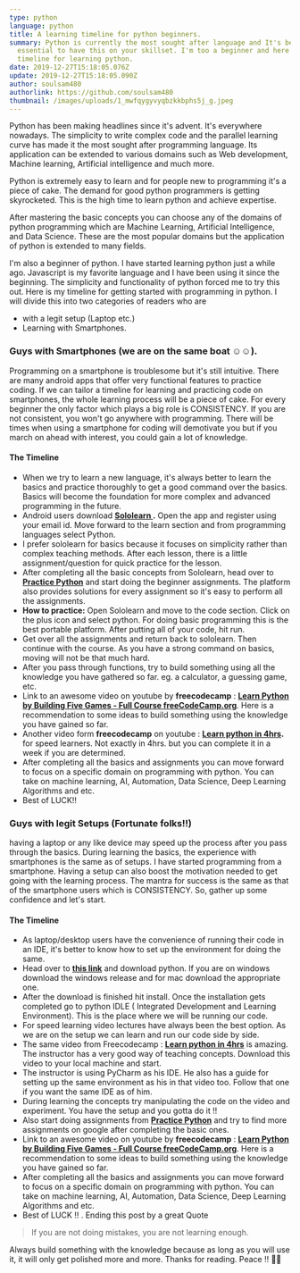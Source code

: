 ```yaml
---
type: python
language: python
title: A learning timeline for python beginners.
summary: Python is currently the most sought after language and It's becoming
  essential to have this on your skillset. I'm too a beginner and here is my
  timeline for learning python.
date: 2019-12-27T15:18:05.076Z
update: 2019-12-27T15:18:05.090Z
author: soulsam480
authorlink: https://github.com/soulsam480
thumbnail: /images/uploads/1_mwfqygyvyqbzkkbphs5j_g.jpeg
---
```

Python has been making headlines since it's advent. It's everywhere nowadays. The simplicity to write complex code and the parallel learning curve has made it the most sought after programming language. Its application can be extended to various domains such as Web development, Machine learning, Artificial intelligence and much more.

Python is extremely easy to learn and for people new to programming it's a piece of cake. The demand for good python programmers is getting skyrocketed. This is the high time to learn python and achieve expertise.

After mastering the basic concepts you can choose any of the domains of python programming which are Machine Learning, Artificial Intelligence, and Data Science. These are the most popular domains but the application of python is extended to many fields.

I'm also a beginner of python. I have started learning python just a while ago. Javascript is my favorite language and I have been using it since the beginning. The simplicity and functionality of python forced me to try this out. Here is my timeline for getting started with programming in python. I will divide this into two categories of readers who are

* with a legit setup (Laptop etc.)
* Learning with Smartphones.

### **Guys with Smartphones (we are on the same boat ☺️☺️).**

Programming on a smartphone is troublesome but it's still intuitive. There are many android apps that offer very functional features to practice coding. If we can tailor a timeline for learning and practicing code on smartphones, the whole learning process will be a piece of cake. For every beginner the only factor which plays a big role is CONSISTENCY. If you are not consistent, you won't go anywhere with programming. There will be times when using a smartphone for coding will demotivate you but if you march on ahead with interest, you could gain a lot of knowledge.

#### **The Timeline**

* When we try to learn a new language, it's always better to learn the basics and practice thoroughly to get a good command over the basics. Basics will become the foundation for more complex and advanced programming in the future.
* Android users download **[Sololearn ](https://play.google.com/store/apps/details?id=com.sololearn).** Open the app and register using your email id. Move forward to the learn section and from programming languages select Python.
* I prefer sololearn for basics because it focuses on simplicity rather than complex teaching methods. After each lesson, there is a little assignment/question for quick practice for the lesson.
* After completing all the basic concepts from Sololearn, head over to **[Practice Python](https://www.practicepython.org/)**  and start doing the beginner assignments. The platform also provides solutions for every assignment so it's easy to perform all the assignments.
* **How to practice:** Open Sololearn and move to the code section. Click on the plus icon and select python. For doing basic programming this is the best portable platform. After putting all of your code, hit run.
* Get over all the assignments and return back to sololearn. Then continue with the course. As you have a strong command on basics, moving will not be that much hard.
* After you pass through functions, try to build something using all the knowledge you have gathered so far. eg. a calculator, a guessing game, etc.
* Link to an awesome video on youtube by **freecodecamp** : **[Learn Python by Building Five Games - Full Course freeCodeCamp.org](https://www.youtube.com/watch?v=XGf2GcyHPhc)**. Here is a recommendation to some ideas to build something using the knowledge you have gained so far.
* Another video form **freecodecamp** on youtube : **[Learn python in 4hrs](https://www.youtube.com/watch?v=rfscVS0vtbw).**  for speed learners. Not exactly in 4hrs. but you can complete it in a week if you are determined.
* After completing all the basics and assignments you can move forward to focus on a specific domain on programming with python. You can take on machine learning, AI, Automation, Data Science, Deep Learning Algorithms and etc.
* Best of LUCK!!

### Guys with legit Setups (Fortunate folks!!)

having a laptop or any like device may speed up the process after you pass through the basics. During learning the basics, the experience with smartphones is the same as of setups. I have started programming from a smartphone. Having a setup can also boost the motivation needed to get going with the learning process. The mantra for success is the same as that of the smartphone users which is CONSISTENCY. So, gather up some confidence and let's start.

#### The Timeline

* As laptop/desktop users have the convenience of running their code in an IDE, it's better to know how to set up the environment for doing the same.
* Head over to [](https://www.python.org/downloads/)**[this link](https://www.python.org/downloads/)** and download python. If you are on windows download the windows release and for mac download the appropriate one.
* After the download is finished hit install. Once the installation gets completed go to python IDLE ( Integrated Development and Learning Environment). This is the place where we will be running our code.  
* For speed learning video lectures have always been the best option. As we are on the setup we can learn and run our code side by side. 
* The same video from Freecodecamp : **[Learn python in 4hrs](https://www.youtube.com/watch?v=rfscVS0vtbw)** is amazing. The instructor has a very good way of teaching concepts. Download this video to your local machine and start.
* The instructor is using PyCharm as his IDE. He also has a guide for setting up the same environment as his in that video too. Follow that one if you want the same IDE as of him.
* During learning the concepts try manipulating the code on the video and experiment.  You have the setup and you gotta do it !!
* Also start doing assignments from **[Practice Python](https://www.practicepython.org/)** and try to find more assignments on google after completing the basic ones. 
* Link to an awesome video on youtube by **freecodecamp** : **[Learn Python by Building Five Games - Full Course freeCodeCamp.org](https://www.youtube.com/watch?v=XGf2GcyHPhc)**. Here is a recommendation to some ideas to build something using the knowledge you have gained so far.
* After completing all the basics and assignments you can move forward to focus on a specific domain on programming with python. You can take on machine learning, AI, Automation, Data Science, Deep Learning Algorithms and etc.
* Best of LUCK !!
.
Ending this post by a great Quote 

> If you are not doing mistakes, you are not learning enough.

Always build something with the knowledge because as long as you will use it, it will only get polished more and more. Thanks for reading. Peace !! 🤘🤘
